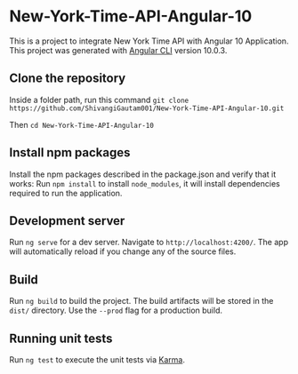 # New-York-Time-API-Angular-10

This is a project to integrate New York Time API with Angular 10 Application.
This project was generated with [Angular CLI](https://github.com/angular/angular-cli) version 10.0.3.

## Clone the repository

Inside a folder path, run this command
`git clone https://github.com/ShivangiGautam001/New-York-Time-API-Angular-10.git`

Then
`cd New-York-Time-API-Angular-10`

## Install npm packages

Install the npm packages described in the package.json and verify that it works:
Run `npm install` to install `node_modules`, it will install dependencies required to run the application. 

## Development server

Run `ng serve` for a dev server. Navigate to `http://localhost:4200/`. The app will automatically reload if you change any of the source files.

## Build

Run `ng build` to build the project. The build artifacts will be stored in the `dist/` directory. Use the `--prod` flag for a production build.

## Running unit tests

Run `ng test` to execute the unit tests via [Karma](https://karma-runner.github.io).
